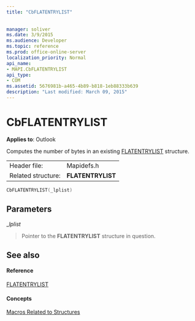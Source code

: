 ```yaml
---
title: "CbFLATENTRYLIST"
 
 
manager: soliver
ms.date: 3/9/2015
ms.audience: Developer
ms.topic: reference
ms.prod: office-online-server
localization_priority: Normal
api_name:
- MAPI.CbFLATENTRYLIST
api_type:
- COM
ms.assetid: 5676981b-a465-4b89-b818-1eb88333b639
description: "Last modified: March 09, 2015"
---
```


# CbFLATENTRYLIST

  
  
**Applies to**: Outlook 
  
Computes the number of bytes in an existing [FLATENTRYLIST](flatentrylist.md) structure. 
  
|||
|:-----|:-----|
|Header file:  <br/> |Mapidefs.h  <br/> |
|Related structure:  <br/> |**FLATENTRYLIST** <br/> |
   
```cpp
CbFLATENTRYLIST(_lplist)
```

## Parameters

 __lplist_
  
> Pointer to the **FLATENTRYLIST** structure in question. 
    
## See also

#### Reference

[FLATENTRYLIST](flatentrylist.md)
#### Concepts

[Macros Related to Structures](macros-related-to-structures.md)

